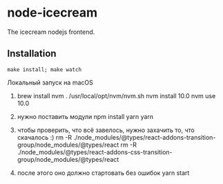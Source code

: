 # node-icecream
The icecream nodejs frontend.

## Installation
    make install; make watch

Локальный запуск на macOS

1. brew install nvm
. /usr/local/opt/nvm/nvm.sh
nvm install 10.0
nvm use 10.0

2. нужно поставить модули
npm install yarn
yarn

3. чтобы проверить, что всё завелось, нужно захачить то, что скачалось :)
rm -R ./node_modules/@types/react-addons-transition-group/node_modules/@types/react
rm -R ./node_modules/@types/react-addons-css-transition-group/node_modules/@types/react

4. после этого оно должно стартовать без ошибок
yarn start

